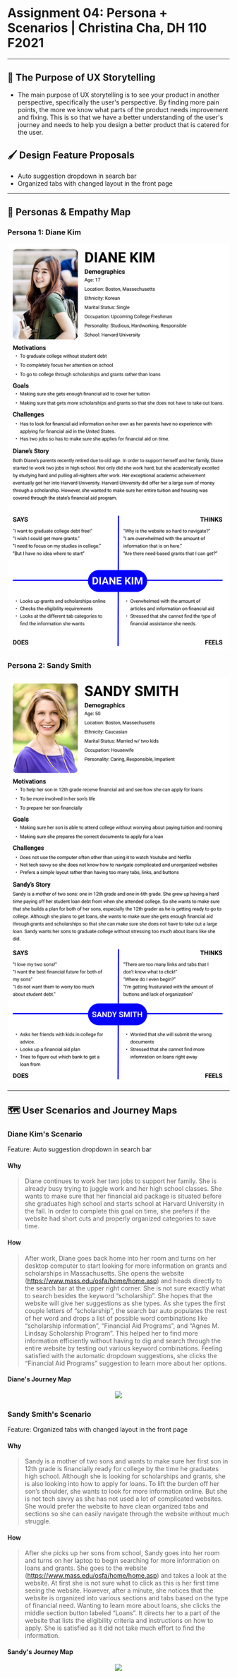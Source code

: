 # Assignment 04: Persona + Scenarios | Christina Cha, DH 110 F2021 

---
## 📖 The Purpose of UX Storytelling
- The main purpose of UX storytelling is to see your product in another perspective, specifically the user's perspective. By finding more pain points, the more we know what parts of the product needs improvement and fixing. This is so that we have a better understanding of the user's journey and needs to help you design a better product that is catered for the user. 

## 🖌️ Design Feature Proposals
- Auto suggestion dropdown in search bar
- Organized tabs with changed layout in the front page

---
## 👤 Personas & Empathy Map
### **Persona 1: Diane Kim**
<p align="center">
  <img src="./Diane Kim.png">
</p>

### **Persona 2: Sandy Smith**
<p align="center">
  <img src="./Sandy Smith.png">
</p>

---
## 🗺 User Scenarios and Journey Maps
### Diane Kim's Scenario

Feature: Auto suggestion dropdown in search bar
#### Why
> Diane continues to work her two jobs to support her family. She is already busy trying to juggle work and her high school classes. She wants to make sure that her financial aid package is situated before she graduates high school and starts school at Harvard University in the fall. In order to complete this goal on time, she prefers if the website had short cuts and properly organized categories to save time. 

#### How 
> After work, Diane goes back home into her room and turns on her desktop computer to start looking for more information on grants and scholarships in Massachusetts. She opens the website (https://www.mass.edu/osfa/home/home.asp) and heads directly to the search bar at the upper right corner. She is not sure exactly what to search besides the keyword “scholarship”. She hopes that the website will give her suggestions as she types. As she types the first couple letters of “scholarship”, the search bar auto populates the rest of her word and drops a list of possible word combinations like “scholarship information”, “Financial Aid Programs”, and “Agnes M. Lindsay Scholarship Program”. This helped her to find more information efficiently without having to dig and search through the entire website by testing out various keyword combinations. Feeling satisfied with the automatic dropdown suggestions, she clicks the “Financial Aid Programs” suggestion to learn more about her options.

#### Diane's Journey Map
<p align="center">
  <img src="./DIANE’S JOURNEY MAP.png">
</p>

### Sandy Smith's Scenario

Feature: Organized tabs with changed layout in the front page

#### Why
> Sandy is a mother of two sons and wants to make sure her first son in 12th grade is financially ready for college by the time he graduates high school. Although she is looking for scholarships and grants, she is also looking into how to apply for loans. To lift the burden off her son’s shoulder, she wants to look for more information online. But she is not tech savvy as she has not used a lot of complicated websites. She would prefer the website to have clean organized tabs and sections so she can easily navigate through the website without much struggle.

#### How 
> After she picks up her sons from school, Sandy goes into her room and turns on her laptop to begin searching for more information on loans and grants. She goes to the website (https://www.mass.edu/osfa/home/home.asp) and takes a look at the website. At first she is not sure what to click as this is her first time seeing the website. However, after a minute, she notices that the website is organized into various sections and tabs based on the type of financial need. Wanting to learn more about loans, she clicks the middle section button labeled “Loans”. It directs her to a part of the website that lists the eligibility criteria and instructions on how to apply. She is satisfied as it did not take much effort to find the information.

#### Sandy's Journey Map
<p align="center">
  <img src="./SANDY’S JOURNEY MAP.png">
</p>
